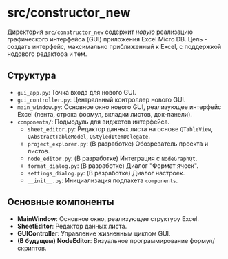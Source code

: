 # src/constructor_new

Директория `src/constructor_new` содержит *новую* реализацию графического интерфейса (GUI) приложения Excel Micro DB. Цель - создать интерфейс, максимально приближенный к Excel, с поддержкой нодового редактора и тем.

## Структура

* `gui_app.py`: Точка входа для нового GUI.
* `gui_controller.py`: Центральный контроллер нового GUI.
* `main_window.py`: Основное окно нового GUI, реализующее интерфейс Excel (лента, строка формул, вкладки листов, док-панели).
* `components/`: Подмодуль для виджетов интерфейса.
    * `sheet_editor.py`: Редактор данных листа на основе `QTableView`, `QAbstractTableModel`, `QStyledItemDelegate`.
    * `project_explorer.py`: (В разработке) Обозреватель проекта и листов.
    * `node_editor.py`: (В разработке) Интеграция с `NodeGraphQt`.
    * `format_dialog.py`: (В разработке) Диалог "Формат ячеек".
    * `settings_dialog.py`: (В разработке) Диалог настроек.
    * `__init__.py`: Инициализация подпакета `components`.

## Основные компоненты

* **MainWindow**: Основное окно, реализующее структуру Excel.
* **SheetEditor**: Редактор данных листа.
* **GUIController**: Управление жизненным циклом GUI.
* **(В будущем) NodeEditor**: Визуальное программирование формул/скриптов.
